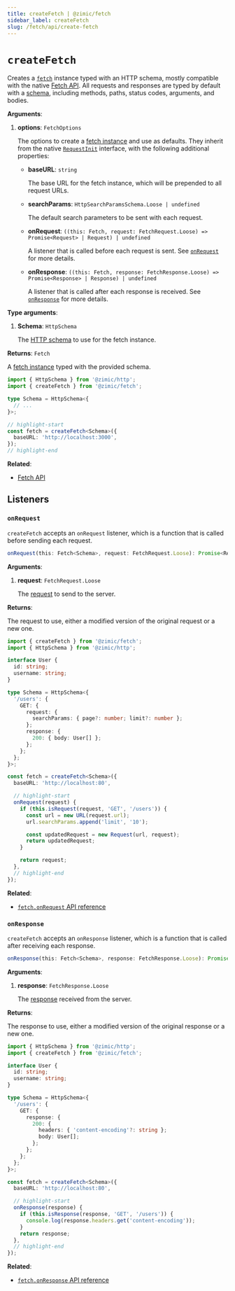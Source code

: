 ```yaml
---
title: createFetch | @zimic/fetch
sidebar_label: createFetch
slug: /fetch/api/create-fetch
---
```


# `createFetch`

Creates a [`fetch`](/docs/zimic-fetch/api/2-fetch.md) instance typed with an HTTP schema, mostly compatible with the
native [Fetch API](https://developer.mozilla.org/docs/Web/API/Fetch_API). All requests and responses are typed by
default with a [schema](/docs/zimic-http/guides/1-schemas.md), including methods, paths, status codes, arguments, and
bodies.

**Arguments**:

1. **options**: `FetchOptions`

   The options to create a [fetch instance](/docs/zimic-fetch/api/2-fetch.md) and use as defaults. They inherit from the
   native [`RequestInit`](https://developer.mozilla.org/docs/Web/API/RequestInit) interface, with the following
   additional properties:

   - **baseURL**: `string`

     The base URL for the fetch instance, which will be prepended to all request URLs.

   - **searchParams**: `HttpSearchParamsSchema.Loose | undefined`

     The default search parameters to be sent with each request.

   - **onRequest**: `((this: Fetch, request: FetchRequest.Loose) => Promise<Request> | Request) | undefined`

     A listener that is called before each request is sent. See [`onRequest`](#onrequest) for more details.

   - **onResponse**: `((this: Fetch, response: FetchResponse.Loose) => Promise<Response> | Response) | undefined`

     A listener that is called after each response is received. See [`onResponse`](#onresponse) for more details.

**Type arguments**:

1. **Schema**: `HttpSchema`

   The [HTTP schema](/docs/zimic-http/guides/1-schemas.md) to use for the fetch instance.

**Returns**: `Fetch`

A [fetch instance](/docs/zimic-fetch/api/2-fetch.md) typed with the provided schema.

```ts title='schema.ts'
import { HttpSchema } from '@zimic/http';
import { createFetch } from '@zimic/fetch';

type Schema = HttpSchema<{
  // ...
}>;

// highlight-start
const fetch = createFetch<Schema>({
  baseURL: 'http://localhost:3000',
});
// highlight-end
```

**Related**:

- [Fetch API](https://developer.mozilla.org/docs/Web/API/Fetch_API)

## Listeners

### `onRequest`

`createFetch` accepts an `onRequest` listener, which is a function that is called before sending each request.

```ts
onRequest(this: Fetch<Schema>, request: FetchRequest.Loose): Promise<Request> | Request;
```

**Arguments**:

1. **request**: `FetchRequest.Loose`

   The [request](/docs/zimic-fetch/api/3-fetch-request.md) to send to the server.

**Returns**:

The request to use, either a modified version of the original request or a new one.

```ts
import { createFetch } from '@zimic/fetch';
import { HttpSchema } from '@zimic/http';

interface User {
  id: string;
  username: string;
}

type Schema = HttpSchema<{
  '/users': {
    GET: {
      request: {
        searchParams: { page?: number; limit?: number };
      };
      response: {
        200: { body: User[] };
      };
    };
  };
}>;

const fetch = createFetch<Schema>({
  baseURL: 'http://localhost:80',

  // highlight-start
  onRequest(request) {
    if (this.isRequest(request, 'GET', '/users')) {
      const url = new URL(request.url);
      url.searchParams.append('limit', '10');

      const updatedRequest = new Request(url, request);
      return updatedRequest;
    }

    return request;
  },
  // highlight-end
});
```

**Related**:

- [`fetch.onRequest` API reference](/docs/zimic-fetch/api/2-fetch.md#fetchonrequest)

### `onResponse`

`createFetch` accepts an `onResponse` listener, which is a function that is called after receiving each response.

```ts
onResponse(this: Fetch<Schema>, response: FetchResponse.Loose): Promise<Response> | Response;
```

**Arguments**:

1. **response**: `FetchResponse.Loose`

   The [response](/docs/zimic-fetch/api/4-fetch-response.md) received from the server.

**Returns**:

The response to use, either a modified version of the original response or a new one.

```ts
import { HttpSchema } from '@zimic/http';
import { createFetch } from '@zimic/fetch';

interface User {
  id: string;
  username: string;
}

type Schema = HttpSchema<{
  '/users': {
    GET: {
      response: {
        200: {
          headers: { 'content-encoding'?: string };
          body: User[];
        };
      };
    };
  };
}>;

const fetch = createFetch<Schema>({
  baseURL: 'http://localhost:80',

  // highlight-start
  onResponse(response) {
    if (this.isResponse(response, 'GET', '/users')) {
      console.log(response.headers.get('content-encoding'));
    }
    return response;
  },
  // highlight-end
});
```

**Related**:

- [`fetch.onResponse` API reference](/docs/zimic-fetch/api/2-fetch.md#fetchonresponse)
